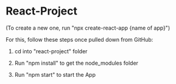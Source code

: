 # React-Project
(To create a new one, run "npx create-react-app {name of app}")

For this, follow these steps once pulled down from GitHub:

1. cd into "react-project" folder

2. Run "npm install" to get the node_modules folder

3. Run "npm start" to start the App
